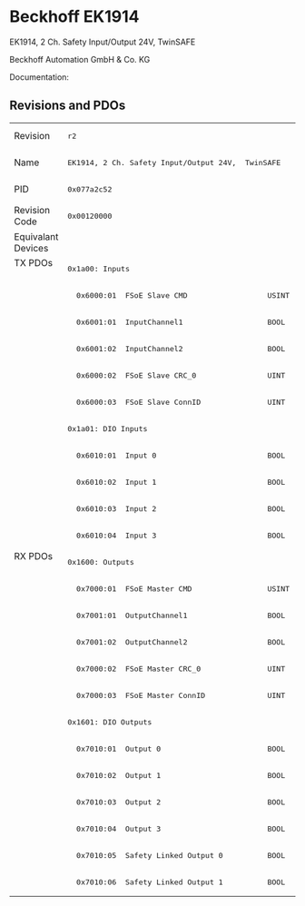 # Beckhoff EK1914

EK1914, 2 Ch. Safety Input/Output 24V,  TwinSAFE

Beckhoff Automation GmbH & Co. KG

Documentation: <a href=""></a>

## Revisions and PDOs
<table>
<tr >
<td class="first">Revision</td>
<td ><pre>r2</pre></td>
</tr>
<tr >
<td class="first">Name</td>
<td ><pre>EK1914, 2 Ch. Safety Input/Output 24V,  TwinSAFE</pre></td>
</tr>
<tr >
<td class="first">PID</td>
<td ><pre>0x077a2c52</pre></td>
</tr>
<tr >
<td class="first">Revision Code</td>
<td ><pre>0x00120000</pre></td>
</tr>
<tr >
<td class="first">Equivalant Devices</td>
<td ></td>
</tr>
<tr class="txpdo pdosection">
<td class="first" rowspan=11 valign=top>TX PDOs</td>
<td><pre>0x1a00: Inputs</pre></td>
<td></td>
</tr>
<tr class="txpdo">
<td ><pre>  0x6000:01  FSoE Slave CMD                  USINT</pre></td>
</tr>
<tr class="txpdo">
<td ><pre>  0x6001:01  InputChannel1                   BOOL</pre></td>
</tr>
<tr class="txpdo">
<td ><pre>  0x6001:02  InputChannel2                   BOOL</pre></td>
</tr>
<tr class="txpdo">
<td ><pre>  0x6000:02  FSoE Slave CRC_0                UINT</pre></td>
</tr>
<tr class="txpdo">
<td ><pre>  0x6000:03  FSoE Slave ConnID               UINT</pre></td>
</tr>
<tr class="txpdo pdosection">
<td ><pre>0x1a01: DIO Inputs</pre></td>
</tr>
<tr class="txpdo">
<td ><pre>  0x6010:01  Input 0                         BOOL</pre></td>
</tr>
<tr class="txpdo">
<td ><pre>  0x6010:02  Input 1                         BOOL</pre></td>
</tr>
<tr class="txpdo">
<td ><pre>  0x6010:03  Input 2                         BOOL</pre></td>
</tr>
<tr class="txpdo">
<td ><pre>  0x6010:04  Input 3                         BOOL</pre></td>
</tr>
<tr class="rxpdo pdosection">
<td class="first" rowspan=13 valign=top>RX PDOs</td>
<td><pre>0x1600: Outputs</pre></td>
<td></td>
</tr>
<tr class="rxpdo">
<td ><pre>  0x7000:01  FSoE Master CMD                 USINT</pre></td>
</tr>
<tr class="rxpdo">
<td ><pre>  0x7001:01  OutputChannel1                  BOOL</pre></td>
</tr>
<tr class="rxpdo">
<td ><pre>  0x7001:02  OutputChannel2                  BOOL</pre></td>
</tr>
<tr class="rxpdo">
<td ><pre>  0x7000:02  FSoE Master CRC_0               UINT</pre></td>
</tr>
<tr class="rxpdo">
<td ><pre>  0x7000:03  FSoE Master ConnID              UINT</pre></td>
</tr>
<tr class="rxpdo pdosection">
<td ><pre>0x1601: DIO Outputs</pre></td>
</tr>
<tr class="rxpdo">
<td ><pre>  0x7010:01  Output 0                        BOOL</pre></td>
</tr>
<tr class="rxpdo">
<td ><pre>  0x7010:02  Output 1                        BOOL</pre></td>
</tr>
<tr class="rxpdo">
<td ><pre>  0x7010:03  Output 2                        BOOL</pre></td>
</tr>
<tr class="rxpdo">
<td ><pre>  0x7010:04  Output 3                        BOOL</pre></td>
</tr>
<tr class="rxpdo">
<td ><pre>  0x7010:05  Safety Linked Output 0          BOOL</pre></td>
</tr>
<tr class="rxpdo">
<td ><pre>  0x7010:06  Safety Linked Output 1          BOOL</pre></td>
</tr>
</table>
